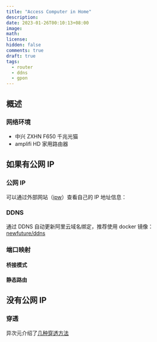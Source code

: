 ```yaml
---
title: "Access Computer in Home"
description:
date: 2023-01-26T00:10:13+08:00
image:
math:
license:
hidden: false
comments: true
draft: true
tags:
  - router
  - ddns
  - gpon
---
```


## 概述

### 网络环境

- 中兴 ZXHN F650 千兆光猫
- amplifi HD 家用路由器

## 如果有公网 IP

### 公网 IP

可以通过外部网站（[ipw](https://ipw.cn/)）查看自己的 IP 地址信息：

### DDNS

通过 DDNS 自动更新阿里云域名绑定，推荐使用 docker 镜像： [newfuture/ddns](https://hub.docker.com/r/newfuture/ddns)

### 端口映射

#### 桥接模式

#### 静态路由

## 没有公网 IP

### 穿透

异次元介绍了[几种穿透方法](https://www.iplaysoft.com/tag/%E7%A9%BF%E9%80%8F)
